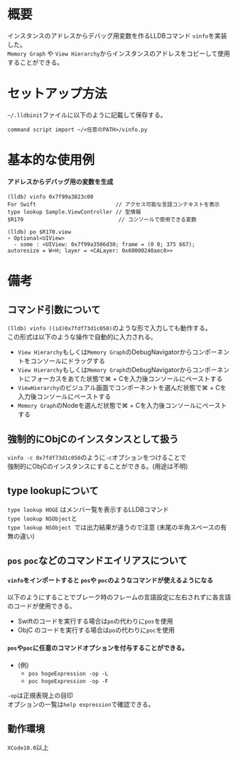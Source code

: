 #  概要
インスタンスのアドレスからデバッグ用変数を作るLLDBコマンド `vinfo`を実装した。  
`Memory Graph` や `View Hierarchy`からインスタンスのアドレスをコピーして使用することができる。  

# セットアップ方法
`~/.lldbinit`ファイルに以下のように記載して保存する。

```
command script import ~/<任意のPATH>/vinfo.py
```  

# 基本的な使用例
#### アドレスからデバッグ用の変数を生成
```
(lldb) vinfo 0x7f99a3823c00
For Swift                         // アクセス可能な言語コンテキストを表示
type lookup Sample.ViewController // 型情報
$R170   　　　　　　　　　　　　　　　  // コンソールで使用できる変数

(lldb) po $R170.view  
▿ Optional<UIView>   
  - some : <UIView: 0x7f99a3506d30; frame = (0 0; 375 667);    autoresize = W+H; layer = <CALayer: 0x60000240aec0>>    
```

# 備考
## コマンド引数について
`(lldb) vinfo ((id)0x7fdf73d1c050)`のような形で入力しても動作する。  
この形式は以下のような操作で自動的に入力される。   

* `View Hierarchy`もしくは`Memory Graph`のDebugNavigatorからコンポーネントをコンソールにドラッグする  
* `View Hierarchy`もしくは`Memory Graph`のDebugNavigatorからコンポーネントにフォーカスをあてた状態で⌘ + Cを入力後コンソールにペーストする  
* `ViewHierarchy`のビジュアル画面でコンポーネントを選んだ状態で⌘ + Cを入力後コンソールにペーストする  
* `Memory Graph`のNodeを選んだ状態で⌘ + Cを入力後コンソールにペーストする  

## 強制的にObjCのインスタンスとして扱う  
`vinfo -c 0x7fdf73d1c050`のように`-c`オプションをつけることで  
強制的にObjCのインスタンスにすることができる。(用途は不明)  

## type lookupについて
`type lookup HOGE` はメンバ一覧を表示するLLDBコマンド  
`type lookup NSObject`と　  
`type lookup NSObject `では出力結果が違うので注意  (末尾の半角スペースの有無の違い)

## `pos` `poc`などのコマンドエイリアスについて
#### `vinfo`をインポートすると `pos`や  `poc`のようなコマンドが使えるようになる   
以下のようにすることでブレーク時のフレームの言語設定に左右されずに各言語のコードが使用できる。   
* Swiftのコードを実行する場合は`po`の代わりに`pos`を使用  
* ObjC のコードを実行する場合は`po`の代わりに`poc`を使用  

#### `pos`や`poc`に任意のコマンドオプションを付与することができる。   
* (例)
  * `pos hogeExpression -op -L`   
  * `poc hogeExpression -op -F `  

`-op`は正規表現上の目印  
オプションの一覧は`help expression`で確認できる。

## 動作環境
`XCode10.0`以上
